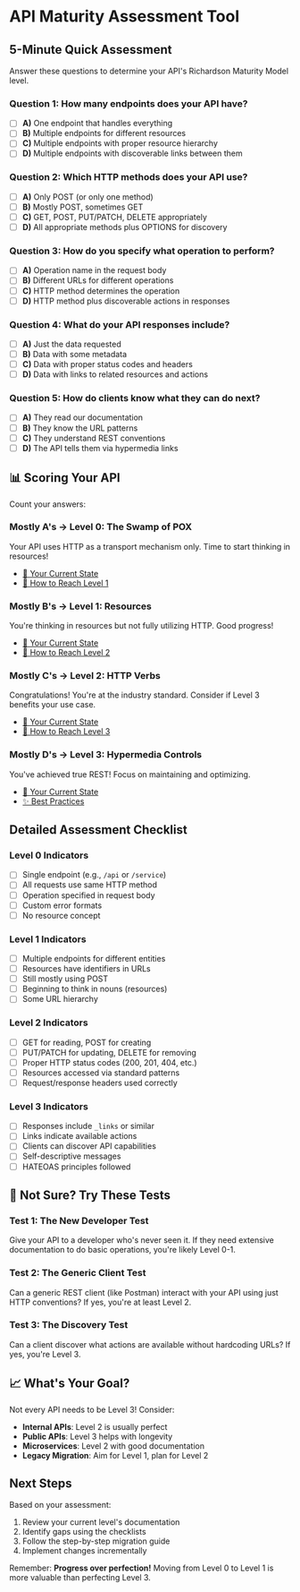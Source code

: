 # API Maturity Assessment Tool

## 5-Minute Quick Assessment

Answer these questions to determine your API's Richardson Maturity Model level.

### Question 1: How many endpoints does your API have?

- [ ] **A)** One endpoint that handles everything
- [ ] **B)** Multiple endpoints for different resources
- [ ] **C)** Multiple endpoints with proper resource hierarchy
- [ ] **D)** Multiple endpoints with discoverable links between them

### Question 2: Which HTTP methods does your API use?

- [ ] **A)** Only POST (or only one method)
- [ ] **B)** Mostly POST, sometimes GET
- [ ] **C)** GET, POST, PUT/PATCH, DELETE appropriately
- [ ] **D)** All appropriate methods plus OPTIONS for discovery

### Question 3: How do you specify what operation to perform?

- [ ] **A)** Operation name in the request body
- [ ] **B)** Different URLs for different operations
- [ ] **C)** HTTP method determines the operation
- [ ] **D)** HTTP method plus discoverable actions in responses

### Question 4: What do your API responses include?

- [ ] **A)** Just the data requested
- [ ] **B)** Data with some metadata
- [ ] **C)** Data with proper status codes and headers
- [ ] **D)** Data with links to related resources and actions

### Question 5: How do clients know what they can do next?

- [ ] **A)** They read our documentation
- [ ] **B)** They know the URL patterns
- [ ] **C)** They understand REST conventions
- [ ] **D)** The API tells them via hypermedia links

## 📊 Scoring Your API

Count your answers:

### Mostly A's → **Level 0: The Swamp of POX**
Your API uses HTTP as a transport mechanism only. Time to start thinking in resources!
- [📍 Your Current State](level-0/)
- [🚀 How to Reach Level 1](level-0/next-steps.md)

### Mostly B's → **Level 1: Resources**
You're thinking in resources but not fully utilizing HTTP. Good progress!
- [📍 Your Current State](level-1/)
- [🚀 How to Reach Level 2](level-1/next-steps.md)

### Mostly C's → **Level 2: HTTP Verbs**
Congratulations! You're at the industry standard. Consider if Level 3 benefits your use case.
- [📍 Your Current State](level-2/)
- [🚀 How to Reach Level 3](level-2/next-steps.md)

### Mostly D's → **Level 3: Hypermedia Controls**
You've achieved true REST! Focus on maintaining and optimizing.
- [📍 Your Current State](level-3/)
- [✨ Best Practices](level-3/best-practices.md)

## Detailed Assessment Checklist

### Level 0 Indicators
- [ ] Single endpoint (e.g., `/api` or `/service`)
- [ ] All requests use same HTTP method
- [ ] Operation specified in request body
- [ ] Custom error formats
- [ ] No resource concept

### Level 1 Indicators
- [ ] Multiple endpoints for different entities
- [ ] Resources have identifiers in URLs
- [ ] Still mostly using POST
- [ ] Beginning to think in nouns (resources)
- [ ] Some URL hierarchy

### Level 2 Indicators
- [ ] GET for reading, POST for creating
- [ ] PUT/PATCH for updating, DELETE for removing
- [ ] Proper HTTP status codes (200, 201, 404, etc.)
- [ ] Resources accessed via standard patterns
- [ ] Request/response headers used correctly

### Level 3 Indicators
- [ ] Responses include `_links` or similar
- [ ] Links indicate available actions
- [ ] Clients can discover API capabilities
- [ ] Self-descriptive messages
- [ ] HATEOAS principles followed

## 🎯 Not Sure? Try These Tests

### Test 1: The New Developer Test
Give your API to a developer who's never seen it. If they need extensive documentation to do basic operations, you're likely Level 0-1.

### Test 2: The Generic Client Test
Can a generic REST client (like Postman) interact with your API using just HTTP conventions? If yes, you're at least Level 2.

### Test 3: The Discovery Test
Can a client discover what actions are available without hardcoding URLs? If yes, you're Level 3.

## 📈 What's Your Goal?

Not every API needs to be Level 3! Consider:

- **Internal APIs**: Level 2 is usually perfect
- **Public APIs**: Level 3 helps with longevity
- **Microservices**: Level 2 with good documentation
- **Legacy Migration**: Aim for Level 1, plan for Level 2

## Next Steps

Based on your assessment:
1. Review your current level's documentation
2. Identify gaps using the checklists
3. Follow the step-by-step migration guide
4. Implement changes incrementally

Remember: **Progress over perfection!** Moving from Level 0 to Level 1 is more valuable than perfecting Level 3.